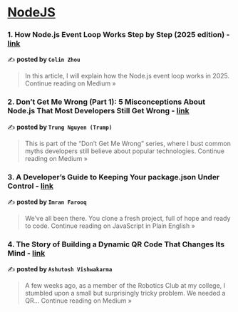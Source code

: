 
<h1><a href=https://medium.com/tag/nodejs/recommended target="_blank" rel="noopener noreferrer">NodeJS</a></h1>
<h3>1. How Node.js Event Loop Works Step by Step (2025 edition) - <a href="https://medium.com/@colizu2020/how-node-js-event-loop-works-2025-edition-f5eee3abd267?source=rss------nodejs-5" target="_blank" rel="noopener noreferrer">link</a></h3>

✍️ **posted by `Colin Zhou`**

<blockquote>In this article, I will explain how the Node.js event loop works in 2025.
Continue reading on Medium »</blockquote>

<h3>2. Don’t Get Me Wrong (Part 1): 5 Misconceptions About Node.js That Most Developers Still Get Wrong - <a href="https://trumpnguyen.medium.com/dont-get-me-wrong-part-1-5-misconceptions-about-node-js-that-most-developers-still-get-wrong-58a46aba3335?source=rss------nodejs-5" target="_blank" rel="noopener noreferrer">link</a></h3>

✍️ **posted by `Trung Nguyen (Trump)`**

<blockquote>This is part of the “Don’t Get Me Wrong” series, where I bust common myths developers still believe about popular technologies.
Continue reading on Medium »</blockquote>

<h3>3. A Developer’s Guide to Keeping Your package.json Under Control - <a href="https://javascript.plainenglish.io/a-developers-guide-to-keeping-your-package-json-under-control-d54ac066c7c4?source=rss------nodejs-5" target="_blank" rel="noopener noreferrer">link</a></h3>

✍️ **posted by `Imran Farooq`**

<blockquote>We’ve all been there. You clone a fresh project, full of hope and ready to code.
Continue reading on JavaScript in Plain English »</blockquote>

<h3>4. The Story of Building a Dynamic QR Code That Changes Its Mind - <a href="https://medium.com/@ashutoshthings/the-story-of-building-a-dynamic-qr-code-that-changes-its-mind-683483215298?source=rss------nodejs-5" target="_blank" rel="noopener noreferrer">link</a></h3>

✍️ **posted by `Ashutosh Vishwakarma`**

<blockquote>A few weeks ago, as a member of the Robotics Club at my college, I stumbled upon a small but surprisingly tricky problem. We needed a QR…
Continue reading on Medium »</blockquote>

